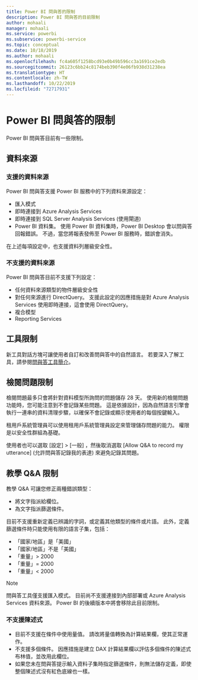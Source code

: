 ```yaml
---
title: Power BI 問與答的限制
description: Power BI 問與答的目前限制
author: mohaali
manager: mohaali
ms.service: powerbi
ms.subservice: powerbi-service
ms.topic: conceptual
ms.date: 10/18/2019
ms.author: mohaali
ms.openlocfilehash: fc4a605f1258bcd93e0b49b596cc3a1691ce2edb
ms.sourcegitcommit: 26123c6bb24c8174beb390f4e06fb938d31238ea
ms.translationtype: HT
ms.contentlocale: zh-TW
ms.lasthandoff: 10/22/2019
ms.locfileid: "72717931"
---
```

# <a name="limitations-of-power-bi-qa"></a>Power BI 問與答的限制

Power BI 問與答目前有一些限制。

## <a name="data-sources"></a>資料來源

### <a name="supported-data-sources"></a>支援的資料來源

Power BI 問與答支援 Power BI 服務中的下列資料來源設定：

- 匯入模式
- 即時連接到 Azure Analysis Services
- 即時連接到 SQL Server Analysis Services (使用閘道)
- Power BI 資料集。 使用 Power BI 資料集時，Power BI Desktop 會以問與答回報錯誤。 不過，當您將報表發佈至 Power BI 服務時，錯誤會消失。

在上述每項設定中，也支援資料列層級安全性。

### <a name="data-sources-not-supported"></a>不支援的資料來源

Power BI 問與答目前不支援下列設定：

- 任何資料來源類型的物件層級安全性
- 對任何來源進行 DirectQuery。 支援此設定的因應措施是對 Azure Analysis Services 使用即時連接，這會使用 DirectQuery。
- 複合模型
- Reporting Services 

## <a name="tooling-limitations"></a>工具限制

新工具對話方塊可讓使用者自訂和改善問與答中的自然語言。 若要深入了解工具，請參閱[問與答工具簡介](q-and-a-tooling-intro.md)。

## <a name="review-question-limitations"></a>檢閱問題限制

檢閱問題最多只會將針對資料模型所詢問的問題儲存 28 天。 使用新的檢閱問題功能時，您可能注意到不會記錄某些問題。 這是依據設計，因為自然語言引擎會執行一連串的資料清理步驟，以確保不會記錄或顯示使用者的每個按鍵輸入。

租用戶系統管理員可以使用租用戶系統管理員設定來管理儲存問題的能力。 權限是以安全性群組為基礎。 

使用者也可以選取 [設定]   > [一般]  ，然後取消選取 [Allow Q&A to record my utterance] \(允許問與答記錄我的表達\)  來避免記錄其問題。 

## <a name="teach-qa-limitations"></a>教學 Q&A 限制

教學 Q&A 可讓您修正兩種錯誤類型：

- 將文字指派給欄位。
- 為文字指派篩選條件。

目前不支援重新定義已辨識的字詞，或定義其他類型的條件或片語。 此外，定義篩選條件時只能使用有限的語言子集，包括：

- 「國家/地區」是「美國」
- 「國家/地區」不是「美國」
- 「重量」> 2000
- 「重量」= 2000
- 「重量」< 2000

> [!NOTE]
> 問與答工具僅支援匯入模式。 目前尚不支援連接到內部部署或 Azure Analysis Services 資料來源。 Power BI 的後續版本中將會移除此目前限制。

### <a name="statements-not-supported"></a>不支援陳述式

- 目前不支援在條件中使用量值。 請改將量值轉換為計算結果欄，使其正常運作。
- 不支援多個條件。 因應措施是建立 DAX 計算結果欄以評估多個條件的陳述式布林值，並改用此欄位。
- 如果您未在問與答提示輸入資料子集時指定篩選條件，則無法儲存定義，即使整個陳述式沒有紅色底線也一樣。
